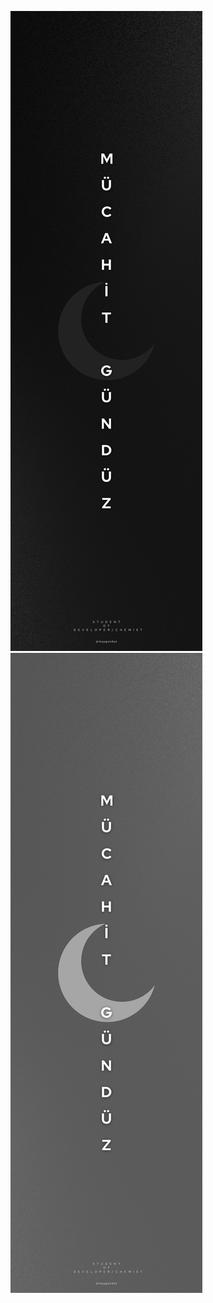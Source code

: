 ![Github Readme](https://github.com/myygunduz/myygunduz/blob/main/assets/darkMode.png#gh-dark-mode-only)
![Github Readme](https://github.com/myygunduz/myygunduz/blob/main/assets/lightMode.png#gh-light-mode-only)
